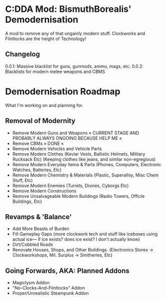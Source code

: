 # C:DDA Mod: BismuthBorealis' Demodernisation

A mod to remove any of that ungainly modern stuff.
Clockworks and Flintlocks are the height of Technology!

## Changelog

0.0.1: Massive blacklist for guns, gunmods, ammo, mags, etc.
0.0.2: Blacklists for modern melee weapons and CBMS

# Demodernisation Roadmap

What I'm working on and planning for.

## Removal of Modernity
- Remove Modern Guns and Weapons » CURRENT STAGE AND PROBABLY ALWAYS ONGOING BECAUSE HELP ME «
- Remove CBMs » DONE «
- Remove Modern Vehicles and Vehicle Parts
- Remove Modern Clothes
     (Kevlar Vests, Ballistic Helmets, Military Rucksack Etc) (Keeping clothes like jeans, and similar non-egregious)
- Remove Modern Everyday Items & Parts
     (Phones, Computers, Electronic Watches, Batteries, Etc)
- Remove Modern Chemistry & Materials
     (Plastic, Superalloy, Misc Chem Stuff, Etc)
- Remove Modern Enemies
     (Turrets, Drones, Cyborgs Etc)
- Remove Modern Constructions
- Remove Unsalvageable Modern Buildings
     (Radio Towers, Officle Buildings, Etc) 

## Revamps & 'Balance'
- Add More Beasts of Burden
- Fill Gameplay Gaps
     (more clockwork tech and stuff like iceboxes using actual ice— if ice exists? does ice exist? I don't actually know) 
- Dirt/Cobbled Roads
- Renovate Houses, Shops, and Other Buildings.
     (Electronics Stores -> Clockworkshops, Mil. Surplus -> Smitheries, Etc)

## Going Forwards, AKA: Planned Addons
- Magiclysm Addon
- "No-Clocks-And-Flintlocks" Addon
- Proper/Unrealistic Steampunk Addon
